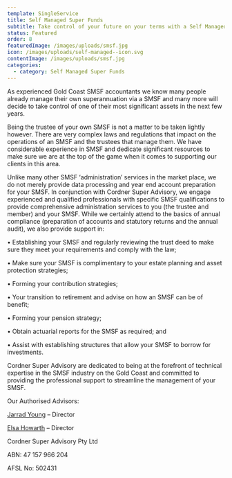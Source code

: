 ```yaml
---
template: SingleService
title: Self Managed Super Funds
subtitle: Take control of your future on your terms with a Self Managed Super Fund
status: Featured
order: 8
featuredImage: /images/uploads/smsf.jpg
icon: /images/uploads/self-managed--icon.svg
contentImage: /images/uploads/smsf.jpg
categories:
  - category: Self Managed Super Funds
---
```

As experienced Gold Coast SMSF accountants we know many people already manage their own superannuation via a SMSF and many more will decide to take control of one of their most significant assets in the next few years.

Being the trustee of your own SMSF is not a matter to be taken lightly however.  There are very complex laws and regulations that impact on the operations of an SMSF and the trustees that manage them.  We have considerable experience in SMSF and dedicate significant resources to make sure we are at the top of the game when it comes to supporting our clients in this area.

Unlike many other SMSF ‘administration’ services in the market place, we do not merely provide data processing and year end account preparation for your SMSF. In conjunction with Cordner Super Advisory, we engage experienced and qualified professionals with specific SMSF qualifications to provide comprehensive administration services to you (the trustee and member) and your SMSF.  While we certainly attend to the basics of annual compliance (preparation of accounts and statutory returns and the annual audit), we also provide support in:



•	Establishing your SMSF and regularly reviewing the trust deed to make sure they meet your requirements and comply with the law;

•	Make sure your SMSF is complimentary to your estate planning and asset protection strategies;

•	Forming your contribution strategies;

•	Your transition to retirement and advise on how an SMSF can be of benefit;

•	Forming your pension strategy;

•	Obtain actuarial reports for the SMSF as required; and

•	Assist with establishing structures that allow your SMSF to borrow for investments.

Cordner Super Advisory are dedicated to being at the forefront of technical expertise in the SMSF industry on the Gold Coast and committed to providing the professional support to streamline the management of your SMSF.



Our Authorised Advisors: 

[Jarrad Young](https://cordner.netlify.com/team/jarrad-young/) – Director 

[Elsa Howarth](https://cordner.netlify.com/team/elsa-howarth/) – Director

Cordner Super Advisory Pty Ltd



ABN: 47 157 966 204

AFSL No: 502431
